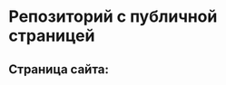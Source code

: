 # Репозиторий с публичной страницей
## Страница сайта:
<!-- НЕ ЗАБУДЬ: Здесь будет ссылка на публичную страницу -->